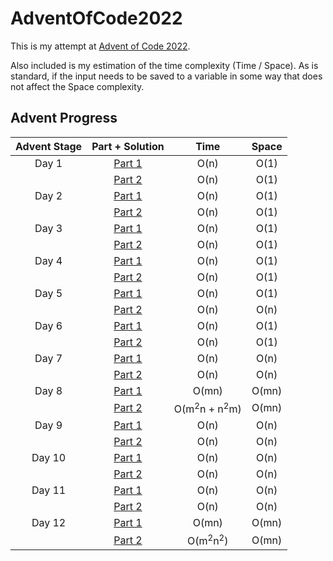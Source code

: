 # AdventOfCode2022

This is my attempt at [Advent of Code 2022](https://adventofcode.com/2022/about). 

Also included is my estimation of the time complexity (Time / Space). As is standard, if the input needs to be saved 
to a variable in some way that does not affect the Space complexity.

## Advent Progress


| Advent Stage |                                    Part + Solution                                     |                Time                | Space |
|:------------:|:--------------------------------------------------------------------------------------:|:----------------------------------:|:-----:|
|    Day 1     | [Part 1](https://github.com/DavidAHazra/AdventOfCode2022/blob/main/A-day-1/part-1.py)  |                O(n)                | O(1)  |
|              | [Part 2](https://github.com/DavidAHazra/AdventOfCode2022/blob/main/A-day-1/part-2.py)  |                O(n)                | O(1)  |
|    Day 2     | [Part 1](https://github.com/DavidAHazra/AdventOfCode2022/blob/main/B-day-2/part-1.py)  |                O(n)                | O(1)  |
|              | [Part 2](https://github.com/DavidAHazra/AdventOfCode2022/blob/main/B-day-2/part-2.py)  |                O(n)                | O(1)  |
|    Day 3     | [Part 1](https://github.com/DavidAHazra/AdventOfCode2022/blob/main/C-day-3/part-1.py)  |                O(n)                | O(1)  |
|              | [Part 2](https://github.com/DavidAHazra/AdventOfCode2022/blob/main/C-day-3/part-2.py)  |                O(n)                | O(1)  |
|    Day 4     | [Part 1](https://github.com/DavidAHazra/AdventOfCode2022/blob/main/D-day-4/part-1.py)  |                O(n)                | O(1)  |
|              | [Part 2](https://github.com/DavidAHazra/AdventOfCode2022/blob/main/D-day-4/part-2.py)  |                O(n)                | O(1)  |
|    Day 5     | [Part 1](https://github.com/DavidAHazra/AdventOfCode2022/blob/main/E-day-5/part-1.py)  |                O(n)                | O(1)  |
|              | [Part 2](https://github.com/DavidAHazra/AdventOfCode2022/blob/main/E-day-5/part-2.py)  |                O(n)                | O(n)  |
|    Day 6     | [Part 1](https://github.com/DavidAHazra/AdventOfCode2022/blob/main/F-day-6/part-1.py)  |                O(n)                | O(1)  |
|              | [Part 2](https://github.com/DavidAHazra/AdventOfCode2022/blob/main/F-day-6/part-2.py)  |                O(n)                | O(1)  |
|    Day 7     | [Part 1](https://github.com/DavidAHazra/AdventOfCode2022/blob/main/G-day-7/part-1.py)  |                O(n)                | O(n)  |
|              | [Part 2](https://github.com/DavidAHazra/AdventOfCode2022/blob/main/G-day-7/part-2.py)  |                O(n)                | O(n)  |
|    Day 8     | [Part 1](https://github.com/DavidAHazra/AdventOfCode2022/blob/main/H-day-8/part-1.py)  |               O(mn)                | O(mn) |
|              | [Part 2](https://github.com/DavidAHazra/AdventOfCode2022/blob/main/H-day-8/part-2.py)  | O(m<sup>2</sup>n + n<sup>2</sup>m) | O(mn) |
|    Day 9     | [Part 1](https://github.com/DavidAHazra/AdventOfCode2022/blob/main/I-day-9/part-1.py)  |                O(n)                | O(n)  |
|              | [Part 2](https://github.com/DavidAHazra/AdventOfCode2022/blob/main/I-day-9/part-2.py)  |                O(n)                | O(n)  |
|    Day 10    | [Part 1](https://github.com/DavidAHazra/AdventOfCode2022/blob/main/J-day-10/part-1.py) |                O(n)                | O(n)  |
|              | [Part 2](https://github.com/DavidAHazra/AdventOfCode2022/blob/main/J-day-10/part-2.py) |                O(n)                | O(n)  |
|    Day 11    | [Part 1](https://github.com/DavidAHazra/AdventOfCode2022/blob/main/K-day-11/part-1.py) |                O(n)                | O(n)  |
|              | [Part 2](https://github.com/DavidAHazra/AdventOfCode2022/blob/main/K-day-11/part-2.py) |                O(n)                | O(n)  |
|    Day 12    | [Part 1](https://github.com/DavidAHazra/AdventOfCode2022/blob/main/L-day-12/part-1.py) |               O(mn)                | O(mn) |
|              | [Part 2](https://github.com/DavidAHazra/AdventOfCode2022/blob/main/L-day-12/part-2.py) |   O(m<sup>2</sup>n<sup>2</sup>)    | O(mn) |
